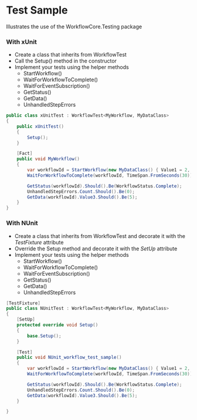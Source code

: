 ﻿# Test Sample

Illustrates the use of the WorkflowCore.Testing package

### With xUnit

* Create a class that inherits from WorkflowTest
* Call the Setup() method in the constructor
* Implement your tests using the helper methods
	* StartWorkflow()
	* WaitForWorkflowToComplete()
	* WaitForEventSubscription()
	* GetStatus()
	* GetData()
	* UnhandledStepErrors

```C#
public class xUnitTest : WorkflowTest<MyWorkflow, MyDataClass>
{
    public xUnitTest()
    {
        Setup();
    }

    [Fact]
    public void MyWorkflow()
    {
        var workflowId = StartWorkflow(new MyDataClass() { Value1 = 2, Value2 = 3 });
        WaitForWorkflowToComplete(workflowId, TimeSpan.FromSeconds(30));

        GetStatus(workflowId).Should().Be(WorkflowStatus.Complete);
        UnhandledStepErrors.Count.Should().Be(0);
        GetData(workflowId).Value3.Should().Be(5);
    }
}
```


### With NUnit

* Create a class that inherits from WorkflowTest and decorate it with the *TestFixture* attribute
* Override the Setup method and decorate it with the *SetUp* attribute
* Implement your tests using the helper methods
	* StartWorkflow()
	* WaitForWorkflowToComplete()
	* WaitForEventSubscription()
	* GetStatus()
	* GetData()
	* UnhandledStepErrors

```C#
[TestFixture]
public class NUnitTest : WorkflowTest<MyWorkflow, MyDataClass>
{
    [SetUp]
    protected override void Setup()
    {
        base.Setup();
    }

    [Test]
    public void NUnit_workflow_test_sample()
    {
        var workflowId = StartWorkflow(new MyDataClass() { Value1 = 2, Value2 = 3 });
        WaitForWorkflowToComplete(workflowId, TimeSpan.FromSeconds(30));

        GetStatus(workflowId).Should().Be(WorkflowStatus.Complete);
        UnhandledStepErrors.Count.Should().Be(0);
        GetData(workflowId).Value3.Should().Be(5);
    }

}
```
